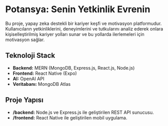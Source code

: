 # Potansya: Senin Yetkinlik Evrenin

Bu proje, yapay zeka destekli bir kariyer keşfi ve motivasyon platformudur. Kullanıcıların yetkinliklerini, deneyimlerini ve tutkularını analiz ederek onlara kişiselleştirilmiş kariyer yolları sunar ve bu yollarda ilerlemeleri için motivasyon sağlar.

## Teknoloji Stack

- **Backend:** MERN (MongoDB, Express.js, React.js, Node.js)
- **Frontend:** React Native (Expo)
- **AI:** OpenAI API
- **Veritabanı:** MongoDB Atlas

## Proje Yapısı

- **/backend:** Node.js ve Express.js ile geliştirilen REST API sunucusu.
- **/frontend:** React Native ile geliştirilen mobil uygulama.